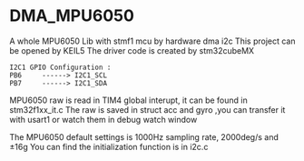 # DMA_MPU6050
A whole MPU6050 Lib with stmf1 mcu by hardware dma i2c
This project can be opened by KEIL5
The driver code is created by stm32cubeMX

    I2C1 GPIO Configuration :   
    PB6     ------> I2C1_SCL
    PB7     ------> I2C1_SDA 

MPU6050 raw is read in TIM4 global interupt, it can be found in stm32f1xx_it.c
The raw is saved in struct acc and gyro ,you can transfer it with usart1 or watch them in debug watch window

The MPU6050 default settings is 1000Hz sampling rate, 2000deg/s and ±16g
You can find the initialization function is in i2c.c
